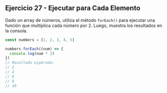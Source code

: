 ## Ejercicio 27 - Ejecutar para Cada Elemento

Dado un array de números, utiliza el método `forEach()` para ejecutar una función que multiplica cada número por 2. Luego, muestra los resultados en la consola.

```javascript
const numbers = [1, 2, 3, 4, 5]

numbers.forEach((num) => {
  console.log(num * 2)
})
// Resultado esperado:
// 2
// 4
// 6
// 8
// 10
```
